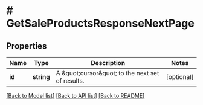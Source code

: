 # # GetSaleProductsResponseNextPage

## Properties

Name | Type | Description | Notes
------------ | ------------- | ------------- | -------------
**id** | **string** | A \&quot;cursor\&quot; to the next set of results. | [optional] 

[[Back to Model list]](../../README.md#documentation-for-models) [[Back to API list]](../../README.md#documentation-for-api-endpoints) [[Back to README]](../../README.md)


